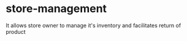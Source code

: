 # store-management
 It allows store owner to manage it's inventory and facilitates return of product
